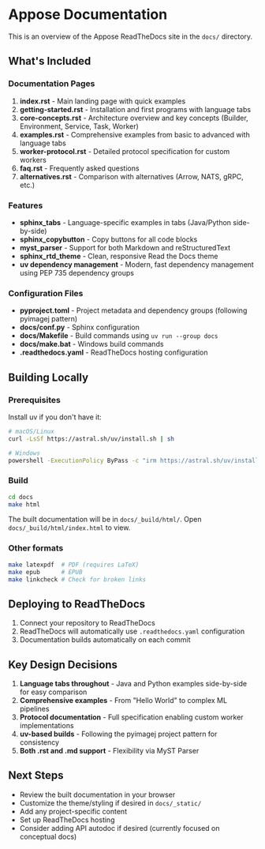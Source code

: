 # Appose Documentation

This is an overview of the Appose ReadTheDocs site in the `docs/` directory.

## What's Included

### Documentation Pages

1. **index.rst** - Main landing page with quick examples
2. **getting-started.rst** - Installation and first programs with language tabs
3. **core-concepts.rst** - Architecture overview and key concepts (Builder, Environment, Service, Task, Worker)
4. **examples.rst** - Comprehensive examples from basic to advanced with language tabs
5. **worker-protocol.rst** - Detailed protocol specification for custom workers
6. **faq.rst** - Frequently asked questions
7. **alternatives.rst** - Comparison with alternatives (Arrow, NATS, gRPC, etc.)

### Features

- **sphinx_tabs** - Language-specific examples in tabs (Java/Python side-by-side)
- **sphinx_copybutton** - Copy buttons for all code blocks
- **myst_parser** - Support for both Markdown and reStructuredText
- **sphinx_rtd_theme** - Clean, responsive Read the Docs theme
- **uv dependency management** - Modern, fast dependency management using PEP 735 dependency groups

### Configuration Files

- **pyproject.toml** - Project metadata and dependency groups (following pyimagej pattern)
- **docs/conf.py** - Sphinx configuration
- **docs/Makefile** - Build commands using `uv run --group docs`
- **docs/make.bat** - Windows build commands
- **.readthedocs.yaml** - ReadTheDocs hosting configuration

## Building Locally

### Prerequisites

Install uv if you don't have it:

```bash
# macOS/Linux
curl -LsSf https://astral.sh/uv/install.sh | sh

# Windows
powershell -ExecutionPolicy ByPass -c "irm https://astral.sh/uv/install.ps1 | iex"
```

### Build

```bash
cd docs
make html
```

The built documentation will be in `docs/_build/html/`. Open `docs/_build/html/index.html` to view.

### Other formats

```bash
make latexpdf  # PDF (requires LaTeX)
make epub      # EPUB
make linkcheck # Check for broken links
```

## Deploying to ReadTheDocs

1. Connect your repository to ReadTheDocs
2. ReadTheDocs will automatically use `.readthedocs.yaml` configuration
3. Documentation builds automatically on each commit

## Key Design Decisions

1. **Language tabs throughout** - Java and Python examples side-by-side for easy comparison
2. **Comprehensive examples** - From "Hello World" to complex ML pipelines
3. **Protocol documentation** - Full specification enabling custom worker implementations
4. **uv-based builds** - Following the pyimagej project pattern for consistency
5. **Both .rst and .md support** - Flexibility via MyST Parser

## Next Steps

- Review the built documentation in your browser
- Customize the theme/styling if desired in `docs/_static/`
- Add any project-specific content
- Set up ReadTheDocs hosting
- Consider adding API autodoc if desired (currently focused on conceptual docs)
